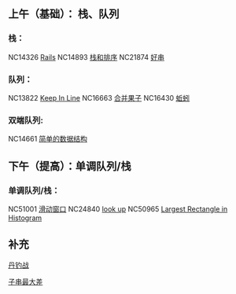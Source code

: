 ## 上午（基础）： 栈、队列

### 栈：

NC14326 [Rails](https://ac.nowcoder.com/acm/problem/14326)
NC14893 [栈和排序](https://ac.nowcoder.com/acm/problem/14893)
NC21874 [好串](https://ac.nowcoder.com/acm/problem/21874)

### 队列：

NC13822 [Keep In Line](https://ac.nowcoder.com/acm/problem/13822)
NC16663 [合并果子](https://www.luogu.com.cn/problem/P6033)
NC16430 [蚯蚓](https://ac.nowcoder.com/acm/problem/16430)

### 双端队列:

NC14661 [简单的数据结构](https://ac.nowcoder.com/acm/problem/14661)

## 下午（提高）：单调队列/栈

### 单调队列/栈：

NC51001 [滑动窗口](https://ac.nowcoder.com/acm/problem/51001)
NC24840 [look up](https://ac.nowcoder.com/acm/problem/24840)
NC50965 [Largest Rectangle in Histogram](https://ac.nowcoder.com/acm/problem/50965)

## 补充

[丹钓战](http://oj.daimayuan.top/course/10/problem/702)

[子串最大差](http://oj.daimayuan.top/course/10/problem/436)